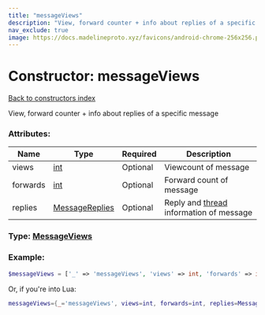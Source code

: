 ```yaml
---
title: "messageViews"
description: "View, forward counter + info about replies of a specific message"
nav_exclude: true
image: https://docs.madelineproto.xyz/favicons/android-chrome-256x256.png
---
```

# Constructor: messageViews  
[Back to constructors index](index.md)



View, forward counter + info about replies of a specific message

### Attributes:

| Name     |    Type       | Required | Description |
|----------|---------------|----------|-------------|
|views|[int](../types/int.md) | Optional|Viewcount of message|
|forwards|[int](../types/int.md) | Optional|Forward count of message|
|replies|[MessageReplies](../types/MessageReplies.md) | Optional|Reply and [thread](https://core.telegram.org/api/threads) information of message|



### Type: [MessageViews](../types/MessageViews.md)


### Example:

```php
$messageViews = ['_' => 'messageViews', 'views' => int, 'forwards' => int, 'replies' => MessageReplies];
```  


Or, if you're into Lua:

```lua
messageViews={_='messageViews', views=int, forwards=int, replies=MessageReplies}

```


